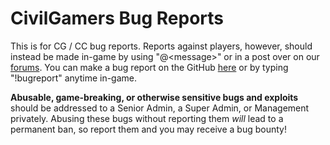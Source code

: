 # CivilGamers Bug Reports
This is for CG / CC bug reports. Reports against players, however, should instead be made in-game by using "@\<message\>" or in a post over on our [forums][Complaints]. You can make a bug report on the GitHub [here][Bug Report] or by typing "!bugreport" anytime in-game.

**Abusable, game-breaking, or otherwise sensitive bugs and exploits** should be addressed to a Senior Admin, a Super Admin, or Management privately. Abusing these bugs without reporting them *will* lead to a permanent ban, so report them and you may receive a bug bounty!

<!-- Links -->
[Complaints]: https://www.civilgamers.com/forum/m/18343296/viewforum/3788723
[Bug Report]: ../../issues/new?assignees=&labels=bug&template=bug-report.md&title=Untitled+Bug+Report

[Website]: https://www.civilgamers.com/
[Forums]: https://www.civilgamers.com/forum/
[Discord]: https://discord.gg/ERHYg5X
[TeamSpeak]: ts3server://167.114.60.251/?port=9194&nickname=Web%20Guest
[Steam Group]: https://steamcommunity.com/groups/CivilGamers
[Twitter]: https://twitter.com/civilgamersrp/
